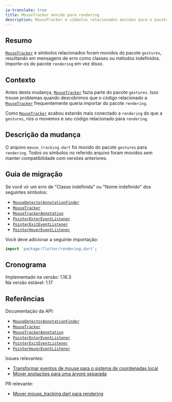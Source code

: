 ```yaml
---
ia-translate: true
title: MouseTracker movido para rendering
description: MouseTracker e símbolos relacionados movidos para o pacote rendering.
---
```


## Resumo

[`MouseTracker`][] e símbolos relacionados foram movidos do
pacote `gestures`, resultando em mensagens de erro como
classes ou métodos indefinidos. Importe-os do pacote `rendering`
em vez disso.

## Contexto

Antes desta mudança, [`MouseTracker`][] fazia parte do
pacote `gestures`. Isso trouxe problemas quando descobrimos
que o código relacionado a [`MouseTracker`][] frequentemente queria
importar do pacote `rendering`.

Como [`MouseTracker`][] acabou estando mais conectado a
`rendering` do que a `gestures`, nós o movemos e seu
código relacionado para `rendering`.

## Descrição da mudança

O arquivo `mouse_tracking.dart` foi movido do
pacote `gestures` para `rendering`. Todos os símbolos no referido
arquivo foram movidos sem manter compatibilidade com versões anteriores.

## Guia de migração

Se você vir um erro de "Classe indefinida" ou "Nome indefinido" dos
seguintes símbolos:

* [`MouseDetectorAnnotationFinder`][]
* [`MouseTracker`][]
* [`MouseTrackerAnnotation`][]
* [`PointerEnterEventListener`][]
* [`PointerExitEventListener`][]
* [`PointerHoverEventListener`][]

Você deve adicionar a seguinte importação:

```dart
import 'package:flutter/rendering.dart';
```

## Cronograma

Implementado na versão: 1.16.3<br>
Na versão estável: 1.17

## Referências

Documentação da API:

* [`MouseDetectorAnnotationFinder`][]
* [`MouseTracker`][]
* [`MouseTrackerAnnotation`][]
* [`PointerEnterEventListener`][]
* [`PointerExitEventListener`][]
* [`PointerHoverEventListener`][]

Issues relevantes:

* [Transformar eventos de mouse para o sistema de coordenadas local][]
* [Mover anotações para uma árvore separada][]

PR relevante:

* [Mover mouse_tracking.dart para rendering][]

[Transformar eventos de mouse para o sistema de coordenadas local]: {{site.repo.flutter}}/issues/33675
[Mover anotações para uma árvore separada]: {{site.repo.flutter}}/issues/49568
[Mover mouse_tracking.dart para rendering]: {{site.repo.flutter}}/pull/52781
[`MouseDetectorAnnotationFinder`]: {{site.api}}/flutter/gestures/MouseDetectorAnnotationFinder.html
[`MouseTracker`]: {{site.api}}/flutter/gestures/MouseTracker-class.html
[`MouseTrackerAnnotation`]: {{site.api}}/flutter/gestures/MouseTrackerAnnotation-class.html
[`PointerEnterEventListener`]: {{site.api}}/flutter/gestures/PointerEnterEventListener.html
[`PointerExitEventListener`]: {{site.api}}/flutter/gestures/PointerExitEventListener.html
[`PointerHoverEventListener`]: {{site.api}}/flutter/gestures/PointerHoverEventListener.html
